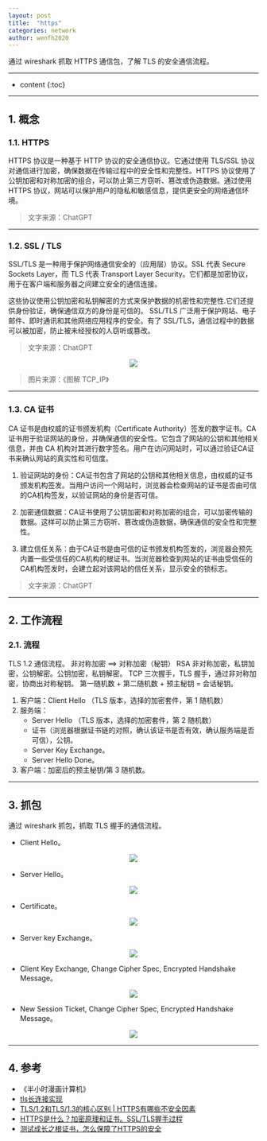 ```yaml
---
layout: post
title:  "https"
categories: network
author: wenfh2020
---
```


通过 wireshark 抓取 HTTPS 通信包，了解 TLS 的安全通信流程。



---

* content
{:toc}

---

## 1. 概念

### 1.1. HTTPS

HTTPS 协议是一种基于 HTTP 协议的安全通信协议。它通过使用 TLS/SSL 协议对通信进行加密，确保数据在传输过程中的安全性和完整性。HTTPS 协议使用了公钥加密和对称加密的组合，可以防止第三方窃听、篡改或伪造数据。通过使用 HTTPS 协议，网站可以保护用户的隐私和敏感信息，提供更安全的网络通信环境。

> 文字来源：ChatGPT

---

### 1.2. SSL / TLS

SSL/TLS 是一种用于保护网络通信安全的（应用层）协议。SSL 代表 Secure Sockets Layer，而 TLS 代表 Transport Layer Security。它们都是加密协议，用于在客户端和服务器之间建立安全的通信连接。

这些协议使用公钥加密和私钥解密的方式来保护数据的机密性和完整性.它们还提供身份验证，确保通信双方的身份是可信的。
SSL/TLS 广泛用于保护网站、电子邮件、即时通讯和其他网络应用程序的安全。有了 SSL/TLS，通信过程中的数据可以被加密，防止被未经授权的人窃听或篡改。

> 文字来源：ChatGPT

<div align=center><img src="/images/2023/2023-10-08-16-01-04.png" data-action="zoom"/></div>

> 图片来源：《图解 TCP_IP》

---

### 1.3. CA 证书

CA 证书是由权威的证书颁发机构（Certificate Authority）签发的数字证书。CA证书用于验证网站的身份，并确保通信的安全性。它包含了网站的公钥和其他相关信息，并由 CA 机构对其进行数字签名。用户在访问网站时，可以通过验证CA证书来确认网站的真实性和可信度。

1. 验证网站的身份：CA证书包含了网站的公钥和其他相关信息，由权威的证书颁发机构签发。当用户访问一个网站时，浏览器会检查网站的证书是否由可信的CA机构签发，以验证网站的身份是否可信。

2. 加密通信数据：CA证书使用了公钥加密和对称加密的组合，可以加密传输的数据。这样可以防止第三方窃听、篡改或伪造数据，确保通信的安全性和完整性。

3. 建立信任关系：由于CA证书是由可信的证书颁发机构签发的，浏览器会预先内置一些受信任的CA机构的根证书。当浏览器检查到网站的证书由受信任的CA机构签发时，会建立起对该网站的信任关系，显示安全的锁标志。

> 文字来源：ChatGPT

---

## 2. 工作流程

### 2.1. 流程

TLS 1.2 通信流程。
非对称加密 ==> 对称加密（秘钥）
RSA 非对称加密，私钥加密，公钥解密。公钥加密，私钥解密。
TCP 三次握手，TLS 握手，通过非对称加密，协商出对称秘钥。
第一随机数 + 第二随机数 + 预主秘钥 = 会话秘钥。

1. 客户端：Client Hello （TLS 版本，选择的加密套件，第 1 随机数）
2. 服务端：
   * Server Hello （TLS 版本，选择的加密套件，第 2 随机数）
   * 证书（浏览器根据证书链的对照，确认该证书是否有效，确认服务端是否可信），公钥。
   * Server Key Exchange。
   * Server Hello Done。
3. 客户端：加密后的预主秘钥/第 3 随机数。

---

## 3. 抓包

通过 wireshark 抓包，抓取 TLS 握手的通信流程。

* Client Hello。

<div align=center><img src="/images/2023/2023-10-08-15-43-33.png" data-action="zoom"/></div>

* Server Hello。

<div align=center><img src="/images/2023/2023-10-08-16-24-35.png" data-action="zoom"/></div>

* Certificate。

<div align=center><img src="/images/2023/2023-10-08-16-31-00.png" data-action="zoom"/></div>

* Server key Exchange。

<div align=center><img src="/images/2023/2023-10-08-16-33-00.png" data-action="zoom"/></div>

* Client Key Exchange, Change Cipher Spec, Encrypted Handshake Message。

<div align=center><img src="/images/2023/2023-10-08-17-14-14.png" data-action="zoom"/></div>

* New Session Ticket, Change Cipher Spec, Encrypted Handshake Message。

<div align=center><img src="/images/2023/2023-10-08-17-22-25.png" data-action="zoom"/></div>

---

## 4. 参考

* 《半小时漫画计算机》
* [tls长连接实现](https://www.5axxw.com/questions/simple/0fk05y)
* [TLS/1.2和TLS/1.3的核心区别 \| HTTPS有哪些不安全因素](https://www.bilibili.com/video/BV12X4y197Pr/?spm_id_from=333.788&vd_source=a2a56cf0a934465d3945d595a71e68dc)
* [HTTPS是什么？加密原理和证书。SSL/TLS握手过程](https://www.bilibili.com/video/BV1KY411x7Jp/?spm_id_from=333.788&vd_source=a2a56cf0a934465d3945d595a71e68dc)
* [测试成长之根证书，怎么保障了HTTPS的安全](https://www.bilibili.com/video/BV1hs4y167Qc/?spm_id_from=333.999.0.0&vd_source=a2a56cf0a934465d3945d595a71e68dc)